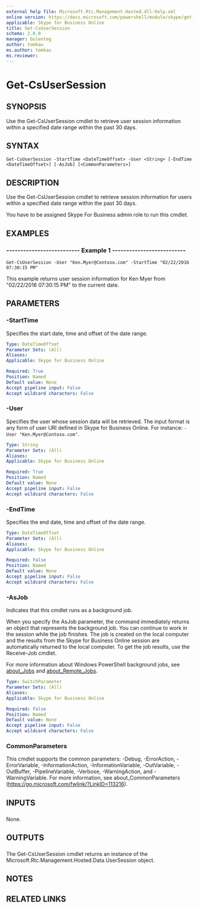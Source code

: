 ```yaml
---
external help file: Microsoft.Rtc.Management.Hosted.dll-help.xml
online version: https://docs.microsoft.com/powershell/module/skype/get-csusersession
applicable: Skype for Business Online
title: Get-CsUserSession
schema: 2.0.0
manager: bulenteg
author: tomkau
ms.author: tomkau
ms.reviewer:
---
```


# Get-CsUserSession

## SYNOPSIS
Use the Get-CsUserSession cmdlet to retrieve user session information within a specified date range within the past 30 days.

## SYNTAX

```
Get-CsUserSession -StartTime <DateTimeOffset> -User <String> [-EndTime <DateTimeOffset>] [-AsJob] [<CommonParameters>]
```

## DESCRIPTION
Use the Get-CsUserSession cmdlet to retrieve session information for users within a specified date range within the past 30 days.

You have to be assigned Skype For Business admin role to run this cmdlet.

## EXAMPLES

### -------------------------- Example 1 -------------------------- 
```
Get-CsUserSession -User "Ken.Myer@Contoso.com" -StartTime "02/22/2016 07:30:15 PM"
```

This example returns user session information for Ken Myer from "02/22/2016 07:30:15 PM" to the current date.

## PARAMETERS

### -StartTime
Specifies the start date, time and offset of the date range.

```yaml
Type: DateTimeOffset
Parameter Sets: (All)
Aliases: 
Applicable: Skype for Business Online

Required: True
Position: Named
Default value: None
Accept pipeline input: False
Accept wildcard characters: False
```

### -User
Specifies the user whose session data will be retrieved.
The input format is any form of user URI defined in Skype for Business Online.
For instance: `-User "Ken.Myer@Contoso.com"`.

```yaml
Type: String
Parameter Sets: (All)
Aliases: 
Applicable: Skype for Business Online

Required: True
Position: Named
Default value: None
Accept pipeline input: False
Accept wildcard characters: False
```

### -EndTime
Specifies the end date, time and offset of the date range.

```yaml
Type: DateTimeOffset
Parameter Sets: (All)
Aliases: 
Applicable: Skype for Business Online

Required: False
Position: Named
Default value: None
Accept pipeline input: False
Accept wildcard characters: False
```

### -AsJob
Indicates that this cmdlet runs as a background job.

When you specify the AsJob parameter, the command immediately returns an object that represents the background job. You can continue to work in the session while the job finishes. The job is created on the local computer and the results from the Skype for Business Online session are automatically returned to the local computer. To get the job results, use the Receive-Job cmdlet.

For more information about Windows PowerShell background jobs, see [about_Jobs](https://docs.microsoft.com/powershell/module/microsoft.powershell.core/about/about_jobs?view=powershell-6) and [about_Remote_Jobs](https://docs.microsoft.com/powershell/module/microsoft.powershell.core/about/about_remote_jobs?view=powershell-6).

```yaml
Type: SwitchParameter
Parameter Sets: (All)
Aliases: 
Applicable: Skype for Business Online

Required: False
Position: Named
Default value: None
Accept pipeline input: False
Accept wildcard characters: False
```

### CommonParameters
This cmdlet supports the common parameters: -Debug, -ErrorAction, -ErrorVariable, -InformationAction, -InformationVariable, -OutVariable, -OutBuffer, -PipelineVariable, -Verbose, -WarningAction, and -WarningVariable. For more information, see about_CommonParameters (https://go.microsoft.com/fwlink/?LinkID=113216).

## INPUTS

###  
None.

## OUTPUTS

###  
The Get-CsUserSession cmdlet returns an instance of the Microsoft.Rtc.Management.Hosted.Data.UserSession object.

## NOTES

## RELATED LINKS


